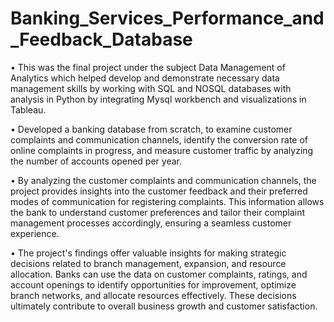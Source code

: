 # Banking_Services_Performance_and_Feedback_Database

•	This was the final project under the subject Data Management of Analytics which helped develop and demonstrate necessary data management skills by working with SQL and NOSQL databases with analysis in Python by integrating Mysql workbench and visualizations in Tableau.

•	Developed a banking database from scratch, to examine customer complaints and communication channels, identify the conversion rate of online complaints in progress, and measure customer traffic by analyzing the number of accounts opened per year.

•	By analyzing the customer complaints and communication channels, the project provides insights into the customer feedback and their preferred modes of communication for registering complaints. This information allows the bank to understand customer preferences and tailor their complaint management processes accordingly, ensuring a seamless customer experience.

•	The project's findings offer valuable insights for making strategic decisions related to branch management, expansion, and resource allocation. Banks can use the data on customer complaints, ratings, and account openings to identify opportunities for improvement, optimize branch networks, and allocate resources effectively. These decisions ultimately contribute to overall business growth and customer satisfaction.

